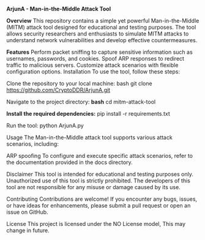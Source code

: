 **ArjunA - Man-in-the-Middle Attack Tool**

**Overview**
This repository contains a simple yet powerful Man-in-the-Middle (MITM) attack tool designed for educational and testing purposes. The tool allows security researchers and enthusiasts to simulate MITM attacks to understand network vulnerabilities and develop effective countermeasures.

**Features**
Perform packet sniffing to capture sensitive information such as usernames, passwords, and cookies.
Spoof ARP responses to redirect traffic to malicious servers.
Customize attack scenarios with flexible configuration options.
Installation
To use the tool, follow these steps:

Clone the repository to your local machine:
bash
git clone https://github.com/CryptoDDR/ArjunA.git

Navigate to the project directory:
**bash**
cd mitm-attack-tool

**Install the required dependencies:**
pip install -r requirements.txt

Run the tool:
python ArjunA.py

Usage
The Man-in-the-Middle attack tool supports various attack scenarios, including:

ARP spoofing
To configure and execute specific attack scenarios, refer to the documentation provided in the docs directory.

Disclaimer
This tool is intended for educational and testing purposes only. Unauthorized use of this tool is strictly prohibited. The developers of this tool are not responsible for any misuse or damage caused by its use.

Contributing
Contributions are welcome! If you encounter any bugs, issues, or have ideas for enhancements, please submit a pull request or open an issue on GitHub.

License
This project is licensed under the NO License model, This may change in future.
